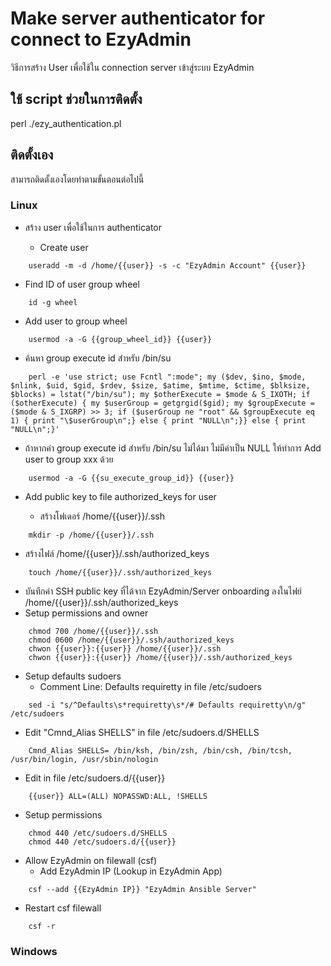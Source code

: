 # Make server authenticator for connect to EzyAdmin

วิธีการสร้าง User เพื่อใช้ใน connection server เข้าสู่ระบบ EzyAdmin

## ใช้ script ช่วยในการติดตั้ง

perl ./ezy_authentication.pl

## ติดตั้งเอง

สามารถติดตั้งเองโดยทำตามขั้นตอนต่อไปนี้

### Linux

- สร้าง user เพื่อใช้ในการ authenticator

  - Create user

```
    useradd -m -d /home/{{user}} -s -c "EzyAdmin Account" {{user}}
```

- Find ID of user group wheel

```
    id -g wheel
```

- Add user to group wheel

```
    usermod -a -G {{group_wheel_id}} {{user}}
```

- ค้นหา group execute id สำหรับ /bin/su

```
    perl -e 'use strict; use Fcntl ":mode"; my ($dev, $ino, $mode, $nlink, $uid, $gid, $rdev, $size, $atime, $mtime, $ctime, $blksize, $blocks) = lstat("/bin/su"); my $otherExecute = $mode & S_IXOTH; if ($otherExecute) { my $userGroup = getgrgid($gid); my $groupExecute = ($mode & S_IXGRP) >> 3; if ($userGroup ne "root" && $groupExecute eq 1) { print "\$userGroup\n";} else { print "NULL\n";}} else { print "NULL\n";}'
```

- ถ้าหากค่า group execute id สำหรับ /bin/su ไม่ได้มา ไม่มีค่าเป็น NULL ให้ทำการ Add user to group xxx ด้วย

```
    usermod -a -G {{su_execute_group_id}} {{user}}
```

- Add public key to file authorized_keys for user

  - สร้างโฟเดอร์ /home/{{user}}/.ssh

```
    mkdir -p /home/{{user}}/.ssh
```

- สร้างไฟล์ /home/{{user}}/.ssh/authorized_keys

```
    touch /home/{{user}}/.ssh/authorized_keys
```

- บันทึกค่า SSH public key ที่ได้จาก EzyAdmin/Server onboarding ลงในไฟย์ /home/{{user}}/.ssh/authorized_keys
- Setup permissions and owner

```
    chmod 700 /home/{{user}}/.ssh
    chmod 0600 /home/{{user}}/.ssh/authorized_keys
    chwon {{user}}:{{user}} /home/{{user}}/.ssh
    chwon {{user}}:{{user}} /home/{{user}}/.ssh/authorized_keys
```

- Setup defaults sudoers
  - Comment Line: Defaults requiretty in file /etc/sudoers

```
    sed -i "s/^Defaults\s*requiretty\s*/# Defaults requiretty\n/g" /etc/sudoers
```

- Edit "Cmnd_Alias SHELLS" in file /etc/sudoers.d/SHELLS

```
    Cmnd_Alias SHELLS= /bin/ksh, /bin/zsh, /bin/csh, /bin/tcsh, /usr/bin/login, /usr/sbin/nologin
```

- Edit in file /etc/sudoers.d/{{user}}

```
    {{user}} ALL=(ALL) NOPASSWD:ALL, !SHELLS
```

- Setup permissions

```
    chmod 440 /etc/sudoers.d/SHELLS
    chmod 440 /etc/sudoers.d/{{user}}
```

- Allow EzyAdmin on filewall (csf)
  - Add EzyAdmin IP (Lookup in EzyAdmin App)

```
    csf --add {{EzyAdmin IP}} "EzyAdmin Ansible Server"
```

- Restart csf filewall

```
    csf -r
```

### Windows
